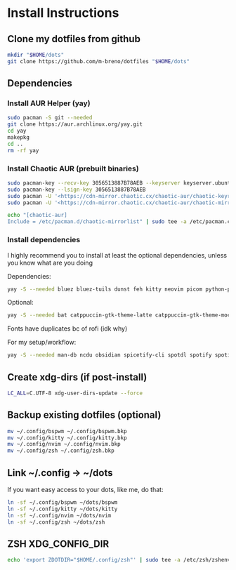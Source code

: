 # Install Instructions

## Clone my dotfiles from github

```bash
mkdir "$HOME/dots"
git clone https://github.com/m-breno/dotfiles "$HOME/dots"
```

## Dependencies

### Install AUR Helper (yay)

```bash
sudo pacman -S git --needed
git clone https://aur.archlinux.org/yay.git
cd yay
makepkg
cd ..
rm -rf yay 
```

### Install Chaotic AUR (prebuilt binaries)

```bash
sudo pacman-key --recv-key 3056513887B78AEB --keyserver keyserver.ubuntu.com
sudo pacman-key --lsign-key 3056513887B78AEB
sudo pacman -U '<https://cdn-mirror.chaotic.cx/chaotic-aur/chaotic-keyring.pkg.tar.zst>'
sudo pacman -U '<https://cdn-mirror.chaotic.cx/chaotic-aur/chaotic-mirrorlist.pkg.tar.zst>'
```

```bash
echo "[chaotic-aur]
Include = /etc/pacman.d/chaotic-mirrorlist" | sudo tee -a /etc/pacman.conf
```

### Install dependencies

I highly recommend you to install at least the optional dependencies, unless you know what are you doing

Dependencies:

```bash
yay -S --needed bluez bluez-tuils dunst feh kitty neovim picom python-pynvim rofi vlc wget xclip xcolor xfce4-power-manager zsh
```

Optional:

```bash
yay -S --needed bat catppuccin-gtk-theme-latte catppuccin-gtk-theme-mocha eza firefox gnome-themes-extra gruvbox-material-gtk-theme-git gvfs inter-font lxappearance materia-gtk-theme nasa-wallpaper nerd-fonts-inter noto-fonts noto-fonts-emoji papirus-icon-theme pavucontrol thunar thunar-archive-plugin thunar-media-tags-plugin thunar-volman tumbler ttf-fira-code ttf-fira-code-nerd ttf-jetbrains-mono-nerd viewnior xarchiver zsh
```

Fonts have duplicates bc of rofi (idk why)

For my setup/workflow:

```bash
yay -S --needed man-db ncdu obsidian spicetify-cli spotdl spotify spotifywm-git trash-cli unrar unzip vlc wget xdg-ninja xdg-user-dirs xdg-user-dirs-gtk zip
```

## Create xdg-dirs (if post-install)

```bash
LC_ALL=C.UTF-8 xdg-user-dirs-update --force
```

## Backup existing dotfiles (optional)

```bash
mv ~/.config/bspwm ~/.config/bspwm.bkp
mv ~/.config/kitty ~/.config/kitty.bkp
mv ~/.config/nvim ~/.config/nvim.bkp
mv ~/.config/zsh ~/.config/zsh.bkp
```

## Link ~/.config -> ~/dots

If you want easy access to your dots, like me, do that:

```bash
ln -sf ~/.config/bspwm ~/dots/bspwm
ln -sf ~/.config/kitty ~/dots/kitty
ln -sf ~/.config/nvim ~/dots/nvim
ln -sf ~/.config/zsh ~/dots/zsh
```

## ZSH XDG_CONFIG_DIR

```bash
echo 'export ZDOTDIR="$HOME/.config/zsh"' | sudo tee -a /etc/zsh/zshenv
```
